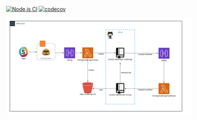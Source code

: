 [![Node.js CI](https://github.com/hsilva35/test/actions/workflows/node.js.yml/badge.svg)](https://github.com/hsilva35/test/actions/workflows/node.js.yml)
[![codecov](https://codecov.io/gh/hsilva35/test/branch/main/graph/badge.svg?token=dgVEwrA7pP)](https://codecov.io/gh/hsilva35/test)

![promt](./images/kuntur-hiring-diagram.png)